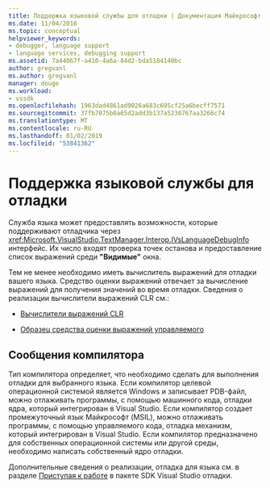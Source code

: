 ```yaml
---
title: Поддержка языковой службы для отладки | Документация Майкрософт
ms.date: 11/04/2016
ms.topic: conceptual
helpviewer_keywords:
- debugger, language support
- language services, debugging support
ms.assetid: 7a44067f-a410-4a6a-84d2-bda5184140bc
author: gregvanl
ms.author: gregvanl
manager: douge
ms.workload:
- vssdk
ms.openlocfilehash: 1963dad4861ad9026a683c695cf25a6becff7571
ms.sourcegitcommit: 37fb7075b0a65d2add3b137a5230767aa3266c74
ms.translationtype: MT
ms.contentlocale: ru-RU
ms.lasthandoff: 01/02/2019
ms.locfileid: "53841362"
---
```

# <a name="language-service-support-for-debugging"></a>Поддержка языковой службы для отладки
Служба языка может предоставлять возможности, которые поддерживают отладчика через <xref:Microsoft.VisualStudio.TextManager.Interop.IVsLanguageDebugInfo> интерфейс. Их число входят проверка точек останова и предоставление список выражений среди **"Видимые"** окна.  
  
 Тем не менее необходимо иметь вычислитель выражений для отладки вашего языка. Средство оценки выражений отвечает за вычисление выражений для получения значений во время отладки. Сведения о реализации вычислители выражений CLR см.:  
  
-   [Вычислители выражений CLR](https://github.com/Microsoft/ConcordExtensibilitySamples/wiki/CLR-Expression-Evaluators)  
  
-   [Образец средства оценки выражений управляемого](https://github.com/Microsoft/ConcordExtensibilitySamples/wiki/Managed-Expression-Evaluator-Sample)  
  
## <a name="compiler-output"></a>Сообщения компилятора  
 Тип компилятора определяет, что необходимо сделать для выполнения отладки для выбранного языка. Если компилятор целевой операционной системой является Windows и записывает PDB-файл, можно отлаживать программы, с помощью машинного кода, отладки ядра, который интегрирован в Visual Studio. Если компилятор создает промежуточный язык Майкрософт (MSIL), можно отлаживать программы, с помощью управляемого кода, отладка механизм, который интегрирован в Visual Studio. Если компилятор предназначено для собственных операционной системы или другой среды, необходимо написать собственный ядро отладки.  
  
 Дополнительные сведения о реализации, отладка для языка см. в разделе [Приступая к работе](../../extensibility/debugger/getting-started-with-debugger-extensibility.md) в пакете SDK Visual Studio отладки.